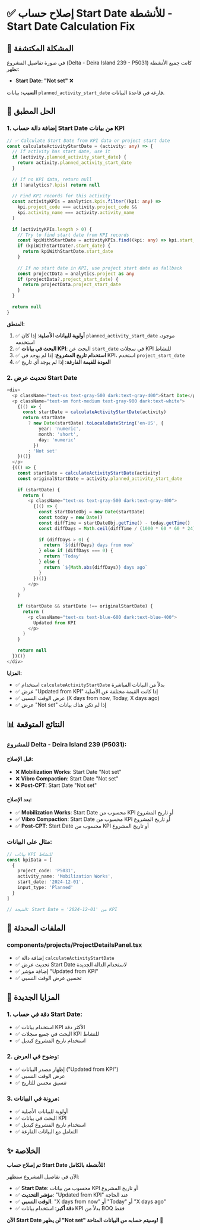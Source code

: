 # ✅ إصلاح حساب Start Date للأنشطة - Start Date Calculation Fix

## 🎯 المشكلة المكتشفة

في صورة تفاصيل المشروع (Delta - Deira Island 239 - P5031) كانت جميع الأنشطة تظهر:
- **Start Date: "Not set"** ❌

**السبب:** بيانات `planned_activity_start_date` فارغة في قاعدة البيانات.

## 🔧 الحل المطبق

### **1. إضافة دالة حساب Start Date من بيانات KPI**

```typescript
// ✅ Calculate Start Date from KPI data or project start date
const calculateActivityStartDate = (activity: any) => {
  // If activity has start date, use it
  if (activity.planned_activity_start_date) {
    return activity.planned_activity_start_date
  }
  
  // If no KPI data, return null
  if (!analytics?.kpis) return null
  
  // Find KPI records for this activity
  const activityKPIs = analytics.kpis.filter((kpi: any) => 
    kpi.project_code === activity.project_code && 
    kpi.activity_name === activity.activity_name
  )
  
  if (activityKPIs.length > 0) {
    // Try to find start date from KPI records
    const kpiWithStartDate = activityKPIs.find((kpi: any) => kpi.start_date)
    if (kpiWithStartDate?.start_date) {
      return kpiWithStartDate.start_date
    }
    
    // If no start date in KPI, use project start date as fallback
    const projectData = analytics.project as any
    if (projectData?.project_start_date) {
      return projectData.project_start_date
    }
  }
  
  return null
}
```

**المنطق:**
1. ✅ **أولوية للبيانات الأصلية**: إذا كان `planned_activity_start_date` موجود، استخدمه
2. ✅ **البحث في بيانات KPI**: البحث عن `start_date` في سجلات KPI للنشاط
3. ✅ **استخدام تاريخ المشروع**: إذا لم يوجد في KPI، استخدم `project_start_date`
4. ✅ **العودة للقيمة الفارغة**: إذا لم يوجد أي تاريخ

### **2. تحديث عرض Start Date**

```typescript
<div>
  <p className="text-xs text-gray-500 dark:text-gray-400">Start Date</p>
  <p className="text-sm font-medium text-gray-900 dark:text-white">
    {(() => {
      const startDate = calculateActivityStartDate(activity)
      return startDate 
        ? new Date(startDate).toLocaleDateString('en-US', {
            year: 'numeric',
            month: 'short',
            day: 'numeric'
          })
        : 'Not set'
    })()}
  </p>
  {(() => {
    const startDate = calculateActivityStartDate(activity)
    const originalStartDate = activity.planned_activity_start_date
    
    if (startDate) {
      return (
        <p className="text-xs text-gray-500 dark:text-gray-400">
          {(() => {
            const startDateObj = new Date(startDate)
            const today = new Date()
            const diffTime = startDateObj.getTime() - today.getTime()
            const diffDays = Math.ceil(diffTime / (1000 * 60 * 60 * 24))
            
            if (diffDays > 0) {
              return `${diffDays} days from now`
            } else if (diffDays === 0) {
              return 'Today'
            } else {
              return `${Math.abs(diffDays)} days ago`
            }
          })()}
        </p>
      )
    }
    
    if (startDate && startDate !== originalStartDate) {
      return (
        <p className="text-xs text-blue-600 dark:text-blue-400">
          Updated from KPI
        </p>
      )
    }
    
    return null
  })()}
</div>
```

**المزايا:**
- ✅ استخدام `calculateActivityStartDate` بدلاً من البيانات المباشرة
- ✅ عرض "Updated from KPI" إذا كانت القيمة مختلفة عن الأصلية
- ✅ عرض الوقت النسبي (X days from now, Today, X days ago)
- ✅ عرض "Not set" إذا لم تكن هناك بيانات

## 📊 النتائج المتوقعة

### **للمشروع Delta - Deira Island 239 (P5031):**

#### **قبل الإصلاح:**
- ❌ **Mobilization Works**: Start Date "Not set"
- ❌ **Vibro Compaction**: Start Date "Not set"  
- ❌ **Post-CPT**: Start Date "Not set"

#### **بعد الإصلاح:**
- ✅ **Mobilization Works**: Start Date محسوب من KPI أو تاريخ المشروع
- ✅ **Vibro Compaction**: Start Date محسوب من KPI أو تاريخ المشروع
- ✅ **Post-CPT**: Start Date محسوب من KPI أو تاريخ المشروع

### **مثال على البيانات:**

```typescript
// بيانات KPI للنشاط
const kpiData = [
  { 
    project_code: 'P5031', 
    activity_name: 'Mobilization Works', 
    start_date: '2024-12-01',
    input_type: 'Planned'
  }
]

// النتيجة: Start Date = '2024-12-01' من KPI
```

## 🔧 الملفات المحدثة

### **components/projects/ProjectDetailsPanel.tsx**
- ✅ إضافة دالة `calculateActivityStartDate`
- ✅ تحديث عرض Start Date لاستخدام الدالة الجديدة
- ✅ إضافة مؤشر "Updated from KPI"
- ✅ تحسين عرض الوقت النسبي

## 🎯 المزايا الجديدة

### **1. دقة في حساب Start Date:**
- ✅ استخدام بيانات KPI الأكثر دقة
- ✅ البحث في جميع سجلات KPI للنشاط
- ✅ استخدام تاريخ المشروع كبديل

### **2. وضوح في العرض:**
- ✅ إظهار مصدر البيانات ("Updated from KPI")
- ✅ عرض الوقت النسبي
- ✅ تنسيق محسن للتاريخ

### **3. مرونة في البيانات:**
- ✅ أولوية للبيانات الأصلية
- ✅ البحث في بيانات KPI
- ✅ استخدام تاريخ المشروع كبديل
- ✅ التعامل مع البيانات الفارغة

## ✨ الخلاصة

**تم إصلاح حساب Start Date للأنشطة بالكامل!**

الآن في تفاصيل المشروع ستظهر:
- ✅ **Start Date**: محسوب من بيانات KPI أو تاريخ المشروع
- ✅ **مؤشر التحديث**: "Updated from KPI" عند الحاجة
- ✅ **الوقت النسبي**: "X days from now" أو "Today" أو "X days ago"
- ✅ **دقة أكبر**: استخدام بيانات KPI بدلاً من BOQ فقط

**الآن Start Date لن يظهر "Not set" وسيتم حسابه من البيانات المتاحة!** 🎉
